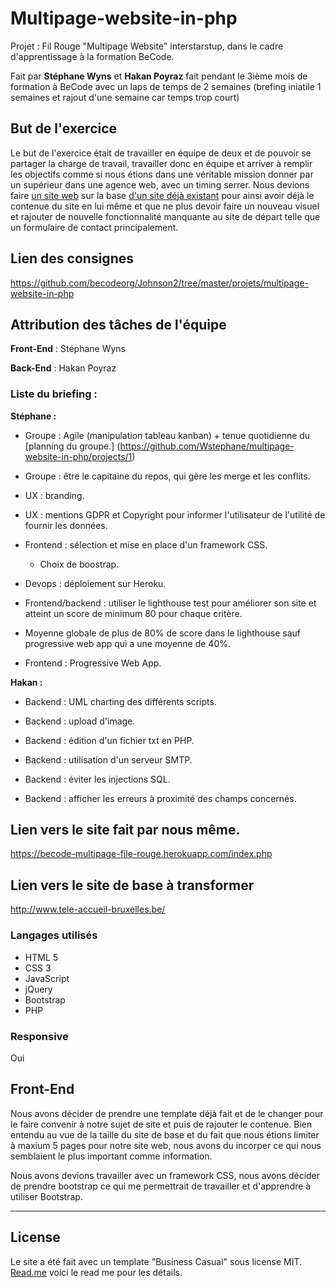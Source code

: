 # Multipage-website-in-php


Projet : Fil Rouge "Multipage Website" interstarstup, dans le cadre d'apprentissage à la formation BeCode.

Fait par __Stéphane Wyns__ et __Hakan Poyraz__ fait pendant le 3ième mois de formation à BeCode avec un laps de temps de 2 semaines (brefing iniatile 1 semaines et rajout d'une semaine car temps trop court)


## But de l'exercice


Le but de l'exercice était de travailler en équipe de deux et de pouvoir se partager la charge de travail, travailler donc en équipe et arriver à remplir les objectifs comme si nous étions dans une véritable mission donner par un supérieur dans une agence web, avec un timing serrer. Nous devions faire [un site web](https://becode-multipage-file-rouge.herokuapp.com/index.php) sur la base [d'un site déjà existant](http://www.tele-accueil-bruxelles.be/) pour ainsi avoir déjà le contenue du site en lui même et que ne plus devoir faire un nouveau visuel et rajouter de nouvelle fonctionnalité manquante au site de départ telle que un formulaire de contact principalement.


## Lien des consignes


https://github.com/becodeorg/Johnson2/tree/master/projets/multipage-website-in-php


## Attribution des tâches de l'équipe


**Front-End** : Stéphane Wyns    

**Back-End** : Hakan Poyraz   



### Liste du briefing :    


**Stéphane :**    

* Groupe : Agile (manipulation tableau kanban) + tenue quotidienne du [planning du groupe.] (https://github.com/Wstephane/multipage-website-in-php/projects/1)

* Groupe : être le capitaine du repos, qui gère les merge et les conflits.

* UX : branding.

* UX : mentions GDPR et Copyright pour informer l'utilisateur de l'utilité de fournir les données.

* Frontend : sélection et mise en place d'un framework CSS.
  * Choix de boostrap.

* Devops : déploiement sur Heroku.

* Frontend/backend : utiliser le lighthouse test pour améliorer son site et atteint un score de minimum 80 pour chaque critère.
 * Moyenne globale de plus de 80% de score dans le lighthouse sauf progressive web app qui a une moyenne de 40%.

* Frontend : Progressive Web App.  


**Hakan :**  

* Backend : UML charting des différents scripts.

* Backend : upload d'image.

* Backend : édition d'un fichier txt en PHP.

* Backend : utilisation d'un serveur SMTP.

* Backend : éviter les injections SQL.

* Backend : afficher les erreurs à proximité des champs concernés.  



## Lien vers le site fait par nous même.


  https://becode-multipage-file-rouge.herokuapp.com/index.php


## Lien vers le site de base à transformer


  http://www.tele-accueil-bruxelles.be/


### Langages utilisés


* HTML 5
* CSS 3
* JavaScript
* jQuery
* Bootstrap
* PHP


### Responsive


Oui


## Front-End

Nous avons décider de prendre une template déjà fait et de le changer pour le faire convenir à notre sujet de site et puis de rajouter le contenue. Bien entendu au vue de la taille du site de base et du fait que nous étions limiter à maxium 5 pages pour notre site web, nous avons du incorper ce qui nous semblaient le plus important comme information.

Nous avons devions travailler avec un framework CSS, nous avons décider de prendre bootstrap ce qui me permettrait de travailler et d'apprendre à utiliser Bootstrap.


----------------------------------

## License


Le site a été fait avec un template "Business Casual" sous license MIT. [Read.me](https://github.com/Wstephane/multipage-website-in-php/blob/master/READMEtemplate.md) voici le read me pour les détails.
